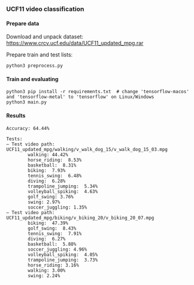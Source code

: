 ### UCF11 video classification

#### Prepare data

Download and unpack dataset:  
https://www.crcv.ucf.edu/data/UCF11_updated_mpg.rar

Prepare train and test lists:
```
python3 preprocess.py
```

#### Train and evaluating

```
python3 pip install -r requirements.txt  # change 'tensorflow-macos' and 'tensorflow-metal' to 'tensorflow' on Linux/Windows
python3 main.py
```

#### Results

```
Accuracy: 64.44%

Tests:
– Test video path: UCF11_updated_mpg/walking/v_walk_dog_15/v_walk_dog_15_03.mpg
        walking: 44.42%
        horse_riding:  8.53%
        basketball:  8.31%
        biking:  7.93%
        tennis_swing:  6.48%
        diving:  6.28%
        trampoline_jumping:  5.34%
        volleyball_spiking:  4.63%
        golf_swing: 3.76%
        swing: 2.97%
        soccer_juggling: 1.35%
– Test video path: UCF11_updated_mpg/biking/v_biking_20/v_biking_20_07.mpg
        biking:  47.39%
        golf_swing:  8.43%
        tennis_swing:  7.91%
        diving:  6.27%
        basketball:  5.88%
        soccer_juggling: 4.96%
        volleyball_spiking:  4.05%
        trampoline_jumping:  3.73%
        horse_riding: 3.16%
        walking: 3.00%
        swing: 2.24%
```
